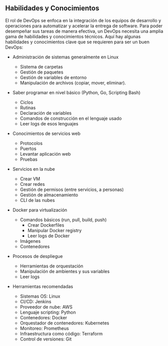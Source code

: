 <h2 align="left"> Habilidades y Conocimientos </h2>

<p align="left"> El rol de DevOps se enfoca en la integración de los equipos de desarrollo y operaciones para automatizar y acelerar la entrega de software. Para poder desempeñar sus tareas de manera efectiva, un DevOps necesita una amplia gama de habilidades y conocimientos técnicos. Aquí hay algunas habilidades y conocimientos clave que se requieren para ser un buen DevOps:

* Administración de sistemas generalmente en Linux
    * Sistema de carpetas
    * Gestión de paquetes
    * Gestión de variables de entorno
    * Manipulación de archivos (copiar, mover, eliminar).
    
* Saber programar en nivel básico (Python, Go, Scripting Bash)
    * Ciclos
    * Rutinas
    * Declaración de variables
    * Comandos de construcción en el lenguaje usado
    * Leer logs de esos lenguajes
    
* Conocimientos de servicios web
    * Protocolos
    * Puertos
    * Levantar aplicación web
    * Pruebas
* Servicios en la nube
    * Crear VM
    * Crear redes
    * Gestión de permisos (entre servicios, a personas)
    * Gestión de almacenamiento
    * CLI de las nubes

* Docker para virtualización
    * Comandos básicos (run, pull, build, push)
        * Crear Dockerfiles
        * Manipular Docker registry
        * Leer logs de Docker
    * Imágenes
    * Contenedores

* Procesos de despliegue
    * Herramientas de orquestación
    * Manipulación de ambientes y sus variables
    * Leer logs

* Herramientas recomendadas
    * Sistemas OS: Linux
    * CI/CD: Jenkins
    * Proveedor de nube: AWS
    * Lenguaje scripting: Python
    * Contenedores: Docker
    * Orquestador de contenedores: Kubernetes
    * Monitoreo: Prometheus
    * Infraestructura como código: Terraform
    * Control de versiones: Git </p>